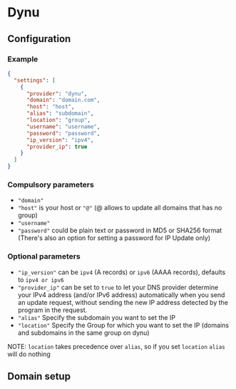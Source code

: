 # Dynu

## Configuration

### Example

```json
{
  "settings": [
    {
      "provider": "dynu",
      "domain": "domain.com",
      "host": "host",
      "alias": "subdomain",
      "location": "group",
      "username": "username",
      "password": "password",
      "ip_version": "ipv4",
      "provider_ip": true
    }
  ]
}
```

### Compulsory parameters

- `"domain"`
- `"host"` is your host or `"@"` (@ allows to update all domains that has no group)
- `"username"`
- `"password"` could be plain text or password in MD5 or SHA256 format (There's also an option for setting a password for IP Update only)

### Optional parameters

- `"ip_version"` can be `ipv4` (A records) or `ipv6` (AAAA records), defaults to `ipv4 or ipv6`
- `"provider_ip"` can be set to `true` to let your DNS provider determine your IPv4 address (and/or IPv6 address) automatically when you send an update request, without sending the new IP address detected by the program in the request.
- `"alias"` Specify the subdomain you want to set the IP
- `"location"` Specify the Group for which you want to set the IP (domains and subdomains in the same group on dynu)

NOTE: `location` takes precedence over `alias`, so if you set `location` `alias` will do nothing

## Domain setup
